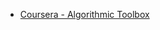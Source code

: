 - [Coursera - Algorithmic Toolbox](https://github.com/prog-lessons/courses/tree/master/Coursera-Algorithmic-Toolbox)
